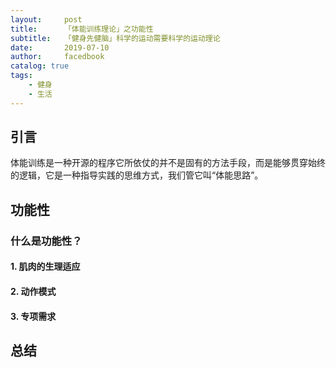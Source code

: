```yaml
---
layout:     post
title:      「体能训练理论」之功能性
subtitle:   「健身先健脑」科学的运动需要科学的运动理论
date:       2019-07-10
author:     facedbook
catalog: true
tags:
    - 健身
    - 生活
---
```



## 引言

体能训练是一种开源的程序它所依仗的并不是固有的方法手段，而是能够贯穿始终的逻辑，它是一种指导实践的思维方式，我们管它叫“体能思路”。


## 功能性


### 什么是功能性？



#### 1. 肌肉的生理适应



#### 2. 动作模式



#### 3. 专项需求



## 总结



